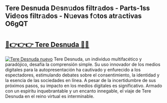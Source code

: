 ## Tere Desnuda D𝚎sn𝚞dos filtr𝚊dos - Parts-1ss Vid𝚎os filtr𝚊dos - N𝚞evas f𝚘tos atr𝚊ctivas O6gQT

# <h2><a href="http://mb7nan.tromn.icu/?c=Tere+Desnuda">🔗👉👉👉 Tere Desnuda 🔗🔗</a></h2>

[![Tere Desnuda nuevo](https://i.imgur.com/pEAQMta.gif)](http://mb7nan.tromn.icu/?c=Tere+Desnuda)
Tere Desnuda, un individuo multifacético y paradójico, desafía la comprensión simple. Su uso innovador de los medios digitales para la autopresentación ha cautivado y enfurecido a los espectadores, estimulando debates sobre el consentimiento, la identidad y la esencia de las sociedades en línea. A pesar de la incertidumbre de sus próximos pasos, su impacto en los medios digitales es significativo. Armado con un espíritu inquebrantable y un encanto innegable, el viaje de Tere Desnuda en el reino virtual es interminable.
